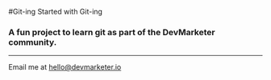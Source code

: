 #Git-ing Started with Git-ing

### A fun project to learn git as part of the **DevMarketer** community.

---

Email me at [hello@devmarketer.io](Mailto:hello@devmarketer.io)
